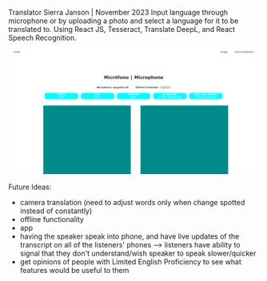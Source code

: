 Translator
Sierra Janson | November 2023 
Input language through microphone or by uploading a photo and select a language for it to be translated to. Using React JS, Tesseract, Translate DeepL, and React Speech Recognition.

![Animation](https://github.com/sierrajanson/translator/blob/master/microphone.gif)

Future Ideas:
- camera translation (need to adjust words only when change spotted instead of constantly)
- offline functionality
- app
- having the speaker speak into phone, and have live updates of the transcript on all of the listeners' phones --> listeners have ability to signal that they don't understand/wish speaker to speak slower/quicker
- get opinions of people with Limited English Proficiency to see what features would be useful to them
